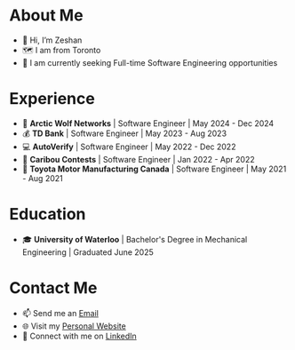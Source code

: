 # About Me
- 👋 Hi, I’m Zeshan
- 🗺️ I am from Toronto
- 👀 I am currently seeking Full-time Software Engineering opportunities

# Experience
- 🔐 **Arctic Wolf Networks** | Software Engineer | May 2024 - Dec 2024
- 💰 **TD Bank** | Software Engineer | May 2023 - Aug 2023
- 💻 **AutoVerify** | Software Engineer | May 2022 - Dec 2022
- 📝 **Caribou Contests** | Software Engineer | Jan 2022 - Apr 2022
- 🚙 **Toyota Motor Manufacturing Canada** | Software Engineer | May 2021 - Aug 2021

# Education
- 🎓 **University of Waterloo** | Bachelor's Degree in Mechanical Engineering | Graduated June 2025

# Contact Me
- 📫 Send me an [Email](mailto:zeshan.qureshi@uwaterloo.ca)
- 🌐 Visit my [Personal Website](https://zeshanqureshi.app/)
- 💼 Connect with me on [LinkedIn](https://www.linkedin.com/in/zeshanq/)
